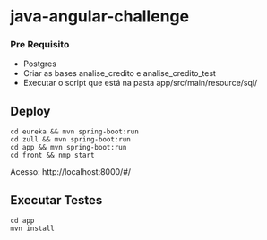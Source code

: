# java-angular-challenge

### Pre Requisito
* Postgres
* Criar as bases analise_credito e analise_credito_test 
* Executar o script que está na pasta app/src/main/resource/sql/

## Deploy
```
cd eureka && mvn spring-boot:run
cd zull && mvn spring-boot:run
cd app && mvn spring-boot:run
cd front && nmp start
```

Acesso: http://localhost:8000/#/


## Executar Testes

```
cd app 
mvn install
```
